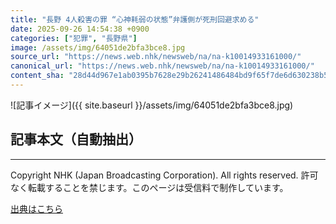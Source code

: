 ```yaml
---
title: "長野 4人殺害の罪 “心神耗弱の状態”弁護側が死刑回避求める"
date: 2025-09-26 14:54:38 +0900
categories: ["犯罪", "長野県"]
image: /assets/img/64051de2bfa3bce8.jpg
source_url: "https://news.web.nhk/newsweb/na/na-k10014933161000/"
canonical_url: "https://news.web.nhk/newsweb/na/na-k10014933161000/"
content_sha: "28d44d967e1ab0395b7628e29b26241486484bd9f65f7de6d630238b5ea04d99"
---
```


![記事イメージ]({{ site.baseurl }}/assets/img/64051de2bfa3bce8.jpg)

## 記事本文（自動抽出）
<div><div class="_13tndsj2"><nav aria-label="フッターサイトナビゲーション" class="_13tndsj4"></nav><hr class="esl7kn2s esl7kn1l esl7kn1n _14xli2ae"><p class="esl7kn2s esl7kn1m esl7kn1o _1yvk0f68 _1lugom81">Copyright NHK (Japan Broadcasting Corporation). All rights reserved. 許可なく転載することを禁じます。このページは受信料で制作しています。</p></div></div>

[出典はこちら](https://news.web.nhk/newsweb/na/na-k10014933161000/)
